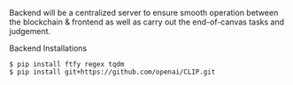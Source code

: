 Backend will be a centralized server to ensure smooth operation between the blockchain & frontend as well as carry out the end-of-canvas tasks and judgement.

Backend Installations

```shell
$ pip install ftfy regex tqdm
$ pip install git+https://github.com/openai/CLIP.git
```
